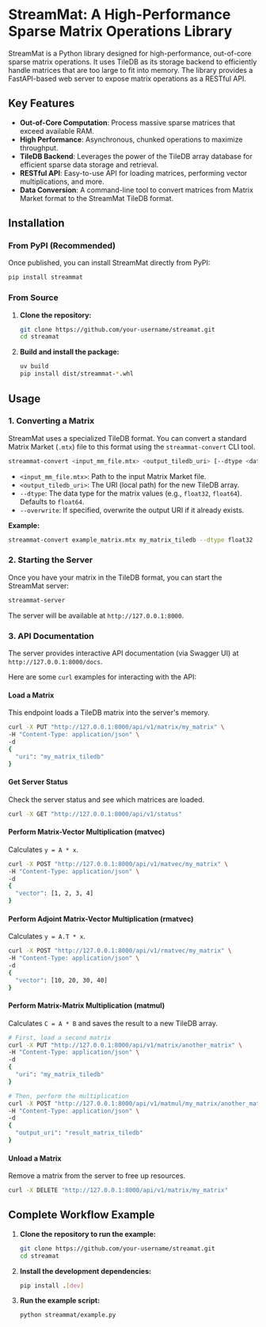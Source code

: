 # StreamMat: A High-Performance Sparse Matrix Operations Library

StreamMat is a Python library designed for high-performance, out-of-core sparse matrix operations. It uses TileDB as its storage backend to efficiently handle matrices that are too large to fit into memory. The library provides a FastAPI-based web server to expose matrix operations as a RESTful API.

## Key Features

- **Out-of-Core Computation**: Process massive sparse matrices that exceed available RAM.
- **High Performance**: Asynchronous, chunked operations to maximize throughput.
- **TileDB Backend**: Leverages the power of the TileDB array database for efficient sparse data storage and retrieval.
- **RESTful API**: Easy-to-use API for loading matrices, performing vector multiplications, and more.
- **Data Conversion**: A command-line tool to convert matrices from Matrix Market format to the StreamMat TileDB format.

## Installation

### From PyPI (Recommended)

Once published, you can install StreamMat directly from PyPI:

```bash
pip install streammat
```

### From Source

1.  **Clone the repository:**
    ```bash
    git clone https://github.com/your-username/streamat.git
    cd streamat
    ```

2.  **Build and install the package:**
    ```bash
    uv build
    pip install dist/streammat-*.whl
    ```

## Usage

### 1. Converting a Matrix

StreamMat uses a specialized TileDB format. You can convert a standard Matrix Market (`.mtx`) file to this format using the `streammat-convert` CLI tool.

```bash
streammat-convert <input_mm_file.mtx> <output_tiledb_uri> [--dtype <data_type>] [--overwrite]
```

-   `<input_mm_file.mtx>`: Path to the input Matrix Market file.
-   `<output_tiledb_uri>`: The URI (local path) for the new TileDB array.
-   `--dtype`: The data type for the matrix values (e.g., `float32`, `float64`). Defaults to `float64`.
-   `--overwrite`: If specified, overwrite the output URI if it already exists.

**Example:**

```bash
streammat-convert example_matrix.mtx my_matrix_tiledb --dtype float32 --overwrite
```

### 2. Starting the Server

Once you have your matrix in the TileDB format, you can start the StreamMat server:

```bash
streammat-server
```

The server will be available at `http://127.0.0.1:8000`.

### 3. API Documentation

The server provides interactive API documentation (via Swagger UI) at `http://127.0.0.1:8000/docs`.

Here are some `curl` examples for interacting with the API:

#### Load a Matrix

This endpoint loads a TileDB matrix into the server's memory.

```bash
curl -X PUT "http://127.0.0.1:8000/api/v1/matrix/my_matrix" \
-H "Content-Type: application/json" \
-d 
{
  "uri": "my_matrix_tiledb"
}
```

#### Get Server Status

Check the server status and see which matrices are loaded.

```bash
curl -X GET "http://127.0.0.1:8000/api/v1/status"
```

#### Perform Matrix-Vector Multiplication (matvec)

Calculates `y = A * x`.

```bash
curl -X POST "http://127.0.0.1:8000/api/v1/matvec/my_matrix" \
-H "Content-Type: application/json" \
-d 
{
  "vector": [1, 2, 3, 4]
}
```

#### Perform Adjoint Matrix-Vector Multiplication (rmatvec)

Calculates `y = A.T * x`.

```bash
curl -X POST "http://127.0.0.1:8000/api/v1/rmatvec/my_matrix" \
-H "Content-Type: application/json" \
-d 
{
  "vector": [10, 20, 30, 40]
}
```

#### Perform Matrix-Matrix Multiplication (matmul)

Calculates `C = A * B` and saves the result to a new TileDB array.

```bash
# First, load a second matrix
curl -X PUT "http://127.0.0.1:8000/api/v1/matrix/another_matrix" \
-H "Content-Type: application/json" \
-d 
{
  "uri": "my_matrix_tiledb"
}

# Then, perform the multiplication
curl -X POST "http://127.0.0.1:8000/api/v1/matmul/my_matrix/another_matrix" \
-H "Content-Type: application/json" \
-d 
{
  "output_uri": "result_matrix_tiledb"
}
```

#### Unload a Matrix

Remove a matrix from the server to free up resources.

```bash
curl -X DELETE "http://127.0.0.1:8000/api/v1/matrix/my_matrix"
```

## Complete Workflow Example

1.  **Clone the repository to run the example:**
    ```bash
    git clone https://github.com/your-username/streamat.git
    cd streamat
    ```

2.  **Install the development dependencies:**
    ```bash
    pip install .[dev]
    ```

3.  **Run the example script:**
    ```bash
    python streammat/example.py
    ```
